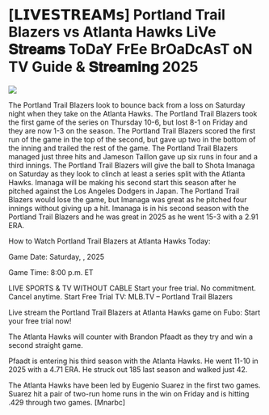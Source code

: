 #  [𝗟𝗜𝗩𝗘𝗦𝗧𝗥𝗘𝗔𝗠𝘀] Portland Trail Blazers vs Atlanta Hawks LiVe 𝐒𝐭𝐫𝐞𝐚𝐦𝐬 ToDaY FrEe BrOaDcAsT oN TV Guide & 𝐒𝐭𝐫𝐞𝐚𝐦𝐢𝐧𝐠  2025  
  
  
[![](https://i.imgur.com/qSNzIqt.png)](https://movie.rssnews.media/CFbszmsam.php)  
  
The Portland Trail Blazers look to bounce back from a loss on Saturday night when they take on the Atlanta Hawks. The Portland Trail Blazers took the first game of the series on Thursday 10-6, but lost 8-1 on Friday and they are now 1-3 on the season. The Portland Trail Blazers scored the first run of the game in the top of the second, but gave up two in the bottom of the inning and trailed the rest of the game. The Portland Trail Blazers managed just three hits and Jameson Taillon gave up six runs in four and a third innings. The Portland Trail Blazers will give the ball to Shota Imanaga on Saturday as they look to clinch at least a series split with the Atlanta Hawks. Imanaga will be making his second start this season after he pitched against the Los Angeles Dodgers in Japan. The Portland Trail Blazers would lose the game, but Imanaga was great as he pitched four innings without giving up a hit. Imanaga is in his second season with the Portland Trail Blazers and he was great in 2025 as he went 15-3 with a 2.91 ERA.

How to Watch Portland Trail Blazers at Atlanta Hawks Today:

Game Date: Saturday, , 2025

Game Time: 8:00 p.m. ET

LIVE SPORTS & TV WITHOUT CABLE
Start your free trial. No commitment. Cancel anytime.
Start Free Trial
TV: MLB.TV – Portland Trail Blazers

Live stream the Portland Trail Blazers at Atlanta Hawks game on Fubo: Start your free trial now!

The Atlanta Hawks will counter with Brandon Pfaadt as they try and win a second straight game.

Pfaadt is entering his third season with the Atlanta Hawks. He went 11-10 in 2025 with a 4.71 ERA. He struck out 185 last season and walked just 42.

The Atlanta Hawks have been led by Eugenio Suarez in the first two games. Suarez hit a pair of two-run home runs in the win on Friday and is hitting .429 through two games. [Mnarbc]
